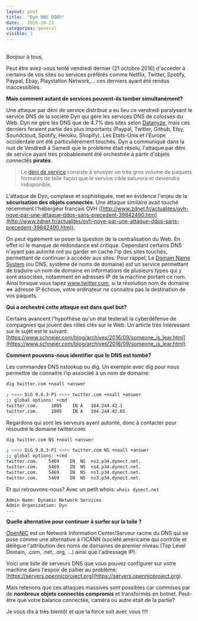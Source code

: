 ```yaml
---
layout: post
title:  "Dyn DNS DDOS"
date:   2016-10-23
categories: general
visible: 1
---
```

<br />
Bonjour à tous,
  
Peut être avez-vous tenté vendredi dernier (21 octobre 2016) d'accéder à certains de vos sites ou services préférés comme Netflix, Twitter, Spotify, Paypal, Ebay, Playstation Network,... ces derniers ayant été rendus inaccessibles. 

**Mais comment autant de services peuvent-ils tomber simultanément?**

Une attaque par déni de service distribué a eu lieu ce vendredi paralysant le service DNS de la société Dyn qui gère les services DNS de colosses du Web. Dyn ne gère les DNS que de 4.7% des sites selon [Datanyze](https://www.datanyze.com/market-share/dns/), mais ces derniers feraient partie des plus importants (Paypal, Twitter, Github, Etsy, Soundcloud, Spotify, Heroku, Shopify). Les Etats-Unis et l'Europe occidentale ont été particulièrement touchés. Dyn a communiqué dans la nuit de Vendredi à Samedi que le problème était résolu, l'attaque par déni de service ayant très probablement été orchestrée à partir d'objets connectés **piratés**.  
  
 > Le [déni de service](https://fr.wikipedia.org/wiki/Attaque_par_d%C3%A9ni_de_service) consiste à envoyer un très gros volume de paquets formatés de telle façon que le service cible saturera et deviendra indisponible.  
  
L'attaque de Dyn, complexe et sophistiquée,  met en évidence l'enjeu de la **sécurisation des objets connectés**. Une attaque similaire avait touché récemment l'hébergeur français OVH ([http://www.zdnet.fr/actualites/ovh-noye-par-une-attaque-ddos-sans-precedent-39842490.htm](http://www.zdnet.fr/actualites/ovh-noye-par-une-attaque-ddos-sans-precedent-39842490.htm)).  
  
On peut également se poser la question de la centralisation du Web. En effet ici le manque de redondance est critique. Cependant certains DNS n'ayant pas autorité ont pu garder en cache l'ip des sites touchés, permettant de continuer à accéder aux sites. Pour rappel, Le [Domain Name System](https://fr.wikipedia.org/wiki/Domain_Name_System) (ou DNS, système de noms de domaine) est un service permettant de traduire un nom de domaine en informations de plusieurs types qui y sont associées, notamment en adresses IP de la machine portant ce nom. Ainsi lorsque vous tapez www.twitter.com, si la résolution nom de domaine <=> adresse IP échoue, votre ordinateur ne connaitra pas la destination de vos paquets.  
   
**Qui a orchestré cette attaque est dans quel but?**  
  
Certains avancent l'hypothèse qu'un état testerait la cyberdéfense de compagnies qui jouent des rôles clés sur le Web. Un article très intéressant sur le sujet est le suivant: [https://www.schneier.com/blog/archives/2016/09/someone_is_lear.html](https://www.schneier.com/blog/archives/2016/09/someone_is_lear.html).  
  
**Comment pouvons-nous identifier que le DNS est tombé?**  
  
Les commandes DNS nslookup ou dig. Un exemple avec dig pour nous permettre de connaitre l'ip associéé à un nom de domaine:

```bash
dig twitter.com +noall +answer

; <<>> DiG 9.8.3-P1 <<>> twitter.com +noall +answer
;; global options: +cmd
twitter.com.	 1005	 IN	A	104.244.42.1
twitter.com.	 1005	 IN	A	104.244.42.65
```  
  
Regardons qui sont les serveurs ayant autorité, donc à contacter pour résoudre le domaine twitter.com:  
  
```bash
dig twitter.com NS +noall +answer

; <<>> DiG 9.8.3-P1 <<>> twitter.com NS +noall +answer
;; global options: +cmd
twitter.com.	5469	IN	NS	ns2.p34.dynect.net.
twitter.com.	5469	IN	NS	ns4.p34.dynect.net.
twitter.com.	5469	IN	NS	ns1.p34.dynect.net.
twitter.com.	5469	IN	NS	ns3.p34.dynect.net.
```  
  
Et qui retrouvons-nous? Avec un petit whois: ```whois dynect.net```  
  
```
Admin Name: Dynamic Network Services
Admin Organization: Dyn
...
```  

**Quelle alternative pour continuer à surfer sur la toile ?**
  
[OpenNIC](https://www.opennicproject.org/) est un Network Information Center/Serveur racine du DNS qui se pose comme une alternative à l'ICANN (société américaine qui contrôle et délègue l'attribution des noms de domaines de premier niveau (Top Level Domain, .com, .net, .org, ...) ainsi que l'adressage IP).   
  
Voici une liste de serveurs DNS que vous pouvez configurer sur votre machine dans l'espoir de pallier au problème: [https://servers.opennicproject.org](https://servers.opennicproject.org).  
  
Mais retenons que ces attaques massives sont possibles car commises par de **nombreux objets connectés compromis** et transformés en botnet. Peut-être que votre balance connectée, caméra ou autre était de la partie?  
  
Je vous dis à très bientôt et que la force soit avec vous !!!!  

